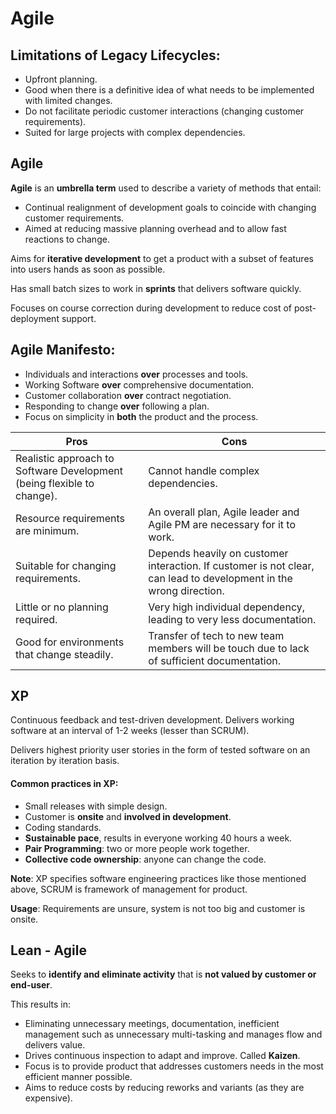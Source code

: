 # Agile

## Limitations of Legacy Lifecycles:

- Upfront planning.
- Good when there is a definitive idea of what needs to be implemented with limited changes.
- Do not facilitate periodic customer interactions (changing customer requirements).
- Suited for large projects with complex dependencies.

## Agile

**Agile** is an **umbrella term** used to describe a variety of methods that entail:

- Continual realignment of development goals to coincide with changing customer requirements.
- Aimed at reducing massive planning overhead and to allow fast reactions to change.

Aims for **iterative development** to get a product with a subset of features into users hands as soon as possible.

Has small batch sizes to work in **sprints** that delivers software quickly.

Focuses on course correction during development to reduce cost of post-deployment support.

## Agile Manifesto:

- Individuals and interactions **over** processes and tools.
- Working Software **over** comprehensive documentation.
- Customer collaboration **over** contract negotiation.
- Responding to change **over** following a plan.
- Focus on simplicity in **both** the product and the process.

| Pros | Cons |
| ---- | ---- |
|Realistic approach to Software Development (being flexible to change).| Cannot handle complex dependencies.|
|Resource requirements are minimum. | An overall plan, Agile leader and Agile PM are necessary for it to work. |
|Suitable for changing requirements. | Depends heavily on customer interaction. If customer is not clear, can lead to development in the wrong direction. |
|Little or no planning required. | Very high individual dependency, leading to very less documentation. |
|Good for environments that change steadily. | Transfer of tech to new team members will be touch due to lack of sufficient documentation. |

## XP

Continuous feedback and test-driven development. Delivers working software at an interval of 1-2 weeks (lesser than SCRUM).

Delivers highest priority user stories in the form of tested software on an iteration by iteration basis.

#### Common practices in XP:

- Small releases with simple design.
- Customer is **onsite** and **involved in development**.
- Coding standards.
- **Sustainable pace**, results in everyone working 40 hours a week.
- **Pair Programming**: two or more people work together. 
- **Collective code ownership**: anyone can change the code.

**Note**: XP specifies software engineering practices like those mentioned above, SCRUM is framework of management for product.

**Usage**: Requirements are unsure, system is not too big and customer is onsite.

## Lean - Agile

Seeks to **identify and eliminate activity** that is **not valued by customer or end-user**.

This results in:

- Eliminating unnecessary meetings, documentation, inefficient management such as unnecessary multi-tasking and manages flow and delivers value.
- Drives continuous inspection to adapt and improve. Called **Kaizen**.
- Focus is to provide product that addresses customers needs in the most efficient manner possible.
- Aims to reduce costs by reducing reworks and variants (as they are expensive).

